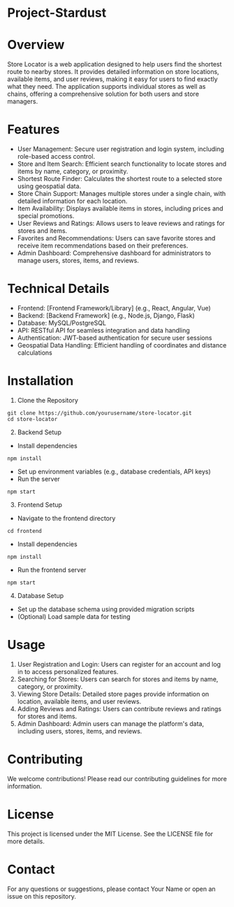 # Project-Stardust
# Overview
Store Locator is a web application designed to help users find the shortest route to nearby stores. It provides detailed information on store locations, available items, and user reviews, making it easy for users to find exactly what they need. The application supports individual stores as well as chains, offering a comprehensive solution for both users and store managers.

# Features
- User Management: Secure user registration and login system, including role-based access control.
- Store and Item Search: Efficient search functionality to locate stores and items by name, category, or proximity.
- Shortest Route Finder: Calculates the shortest route to a selected store using geospatial data.
- Store Chain Support: Manages multiple stores under a single chain, with detailed information for each location.
- Item Availability: Displays available items in stores, including prices and special promotions.
- User Reviews and Ratings: Allows users to leave reviews and ratings for stores and items.
- Favorites and Recommendations: Users can save favorite stores and receive item recommendations based on their preferences.
- Admin Dashboard: Comprehensive dashboard for administrators to manage users, stores, items, and reviews.

# Technical Details

- Frontend: [Frontend Framework/Library] (e.g., React, Angular, Vue)
- Backend: [Backend Framework] (e.g., Node.js, Django, Flask)
- Database: MySQL/PostgreSQL
- API: RESTful API for seamless integration and data handling
- Authentication: JWT-based authentication for secure user sessions
- Geospatial Data Handling: Efficient handling of coordinates and distance calculations
# Installation
 1. Clone the Repository

```
git clone https://github.com/yourusername/store-locator.git
cd store-locator
```

2. Backend Setup
- Install dependencies
```
npm install
```
- Set up environment variables (e.g., database credentials, API keys)
- Run the server
```
npm start
```
3. Frontend Setup
- Navigate to the frontend directory
```
cd frontend
```
- Install dependencies
```
npm install
```
- Run the frontend server
```
npm start
```

4. Database Setup

- Set up the database schema using provided migration scripts
- (Optional) Load sample data for testing
# Usage
1. User Registration and Login: Users can register for an account and log in to access personalized features.
2. Searching for Stores: Users can search for stores and items by name, category, or proximity.
3. Viewing Store Details: Detailed store pages provide information on location, available items, and user reviews.
4. Adding Reviews and Ratings: Users can contribute reviews and ratings for stores and items.
5. Admin Dashboard: Admin users can manage the platform's data, including users, stores, items, and reviews.
# Contributing
We welcome contributions! Please read our contributing guidelines for more information.

# License
This project is licensed under the MIT License. See the LICENSE file for more details.

# Contact
For any questions or suggestions, please contact Your Name or open an issue on this repository.

